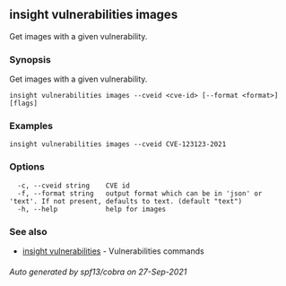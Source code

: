 ## insight vulnerabilities images

Get images with a given vulnerability.

### Synopsis

Get images with a given vulnerability.

```
insight vulnerabilities images --cveid <cve-id> [--format <format>] [flags]
```

### Examples

```
insight vulnerabilities images --cveid CVE-123123-2021
```

### Options

```
  -c, --cveid string    CVE id
  -f, --format string   output format which can be in 'json' or 'text'. If not present, defaults to text. (default "text")
  -h, --help            help for images
```

### See also

* [insight vulnerabilities](insight_vulnerabilities.md)	 - Vulnerabilities commands

###### Auto generated by spf13/cobra on 27-Sep-2021

